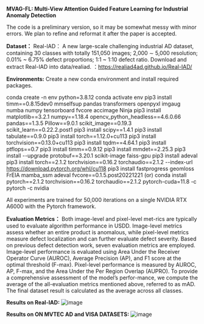 **MVAG-FL: Multi-View Attention Guided Feature Learning for Industrial Anomaly Detection**

The code is a preliminary version, so it may be somewhat messy with minor errors. We plan to refine and reformat it after the paper is accepted.




**Dataset：**
Real-IAD： A new large-scale challenging industrial AD dataset, containing 30 classes with totally 151,050 images; 2,000 ∼ 5,000 resolution; 0.01% ~ 6.75% defect proportions; 1:1 ~ 1:10 defect ratio.
Download and extract Real-IAD into data/realiad.  ：https://realiad4ad.github.io/Real-IAD/





**Environments:**
Create a new conda environment and install required packages.

conda create -n env python=3.8.12
conda activate env
pip3 install timm==0.8.15dev0 mmselfsup pandas transformers openpyxl imgaug numba numpy tensorboard fvcore accimage Ninja
pip3 install matplotlib==3.2.1   numpy==1.18.4   opencv_python_headless==4.6.0.66   pandas==1.3.5   Pillow==9.0.1   scikit_image==0.19.3   scikit_learn==0.22.2.post1
pip3 install scipy==1.4.1
pip3 install tabulate==0.9.0
pip3 install torch==1.12.0+cu113
pip3 install torchvision==0.13.0+cu113
pip3 install tqdm==4.64.1
pip3 install ptflops==0.7
pip3 install timm==0.9.12
pip3 install mmdet==2.25.3
pip3 install --upgrade protobuf==3.20.1 scikit-image faiss-gpu
pip3 install adeval
pip3 install torch==2.1.2 torchvision==0.16.2 torchaudio==2.1.2 --index-url https://download.pytorch.org/whl/cu118
pip3 install fastprogress geomloss FrEIA mamba_ssm adeval fvcore==0.1.5.post20221221
(or) conda install pytorch==2.1.2 torchvision==0.16.2 torchaudio==2.1.2 pytorch-cuda=11.8 -c pytorch -c nvidia

All experiments are trained for 50,000 iterations on a single NVIDIA RTX A6000 with the Pytorch framework.





**Evaluation Metrics：**
Both image-level and pixel-level met-rics are typically used to evaluate algorithm performance in USDD. Image-level metrics assess whether an entire product is anomalous, while pixel-level metrics measure defect localization and can further evaluate defect severity. Based on previous defect detection work, seven evaluation metrics are employed. Image-level performance is evaluated using Area Under the Receiver Operator Curve (AUROC), Average Precision (AP), and F1 score at the optimal threshold (F-max). Pixel-level performance is measured by AUROC, AP, F-max, and the Area Under the Per Region Overlap (AUPRO). To provide a comprehensive assessment of the model’s perfor-mance, we compute the average of the all-evaluation metrics mentioned above, referred to as mAD. The final dataset result is calculated as the average across all classes.





**Results on Real-IAD:**
![image](https://github.com/user-attachments/assets/3327efb5-2a54-4a9c-a9cd-2191f9c3547d)




**Results on ON MVTEC AD and VISA DATASETS:**
![image](https://github.com/user-attachments/assets/b7a27826-7ce1-4914-9261-50ca4c94b9ce)

